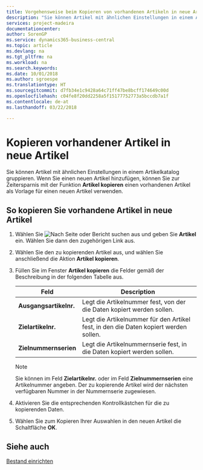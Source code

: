 ```yaml
---
title: Vorgehensweise beim Kopieren von vorhandenen Artikeln in neue Artikel
description: "Sie können Artikel mit ähnlichen Einstellungen in einem Artikelkatalog gruppieren. Wenn Sie einen neuen Artikel hinzufügen, können Sie zur Zeitersparnis mit der Option **Artikel kopieren** einen vorhandenen Artikel als Vorlage für einen neuen Artikel verwenden."
services: project-madeira
documentationcenter: 
author: SorenGP
ms.service: dynamics365-business-central
ms.topic: article
ms.devlang: na
ms.tgt_pltfrm: na
ms.workload: na
ms.search.keywords: 
ms.date: 10/01/2018
ms.author: sgroespe
ms.translationtype: HT
ms.sourcegitcommit: d7fb34e1c9428a64c71ff47be8bcff174649c00d
ms.openlocfilehash: c04fe8f20dd2258a5f15177752773a5bccdb7a1f
ms.contentlocale: de-at
ms.lasthandoff: 03/22/2018

---
```

# <a name="copy-existing-items-to-new-items"></a>Kopieren vorhandener Artikel in neue Artikel
Sie können Artikel mit ähnlichen Einstellungen in einem Artikelkatalog gruppieren. Wenn Sie einen neuen Artikel hinzufügen, können Sie zur Zeitersparnis mit der Funktion **Artikel kopieren** einen vorhandenen Artikel als Vorlage für einen neuen Artikel verwenden.  

## <a name="to-copy-existing-items-to-new-items"></a>So kopieren Sie vorhandene Artikel in neue Artikel  

1.  Wählen Sie ![Nach Seite oder Bericht suchen](../../media/ui-search/search_small.png "Symbol nach Seite oder Bericht suchen") aus und geben Sie **Artikel** ein. Wählen Sie dann den zugehörigen Link aus.  
2.  Wählen Sie den zu kopierenden Artikel aus, und wählen Sie anschließend die Aktion **Artikel kopieren**.  
3.  Füllen Sie im Fenster **Artikel kopieren** die Felder gemäß der Beschreibung in der folgenden Tabelle aus.  

    |Feld|Description|  
    |---------------------------------|---------------------------------------|  
    |**Ausgangsartikelnr.**|Legt die Artikelnummer fest, von der die Daten kopiert werden sollen.|  
    |**Zielartikelnr.**|Legt die Artikelnummer für den Artikel fest, in den die Daten kopiert werden sollen.|  
    |**Zielnummernserien**|Legt die Artikelnummernserie fest, in die Daten kopiert werden sollen.|  

    > [!NOTE]  
    >  Sie können im Feld **Zielartikelnr.** oder im Feld **Zielnummernserien** eine Artikelnummer angeben. Der zu kopierende Artikel wird der nächsten verfügbaren Nummer in der Nummernserie zugewiesen.  

4.  Aktivieren Sie die entsprechenden Kontrollkästchen für die zu kopierenden Daten.  
5.  Wählen Sie zum Kopieren Ihrer Auswahlen in den neuen Artikel die Schaltfläche **OK**.  

## <a name="see-also"></a>Siehe auch  
[Bestand einrichten](../../inventory-setup-inventory.md)

